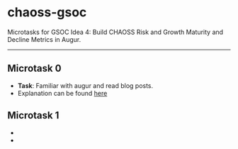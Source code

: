 # chaoss-gsoc

Microtasks for GSOC Idea 4: Build CHAOSS Risk and Growth Maturity and Decline 
Metrics in Augur.

---

## Microtask 0
* **Task**: Familiar with augur and read blog posts. 
* Explanation can be found [here](./microtask_1)


## Microtask 1
* 
* 



